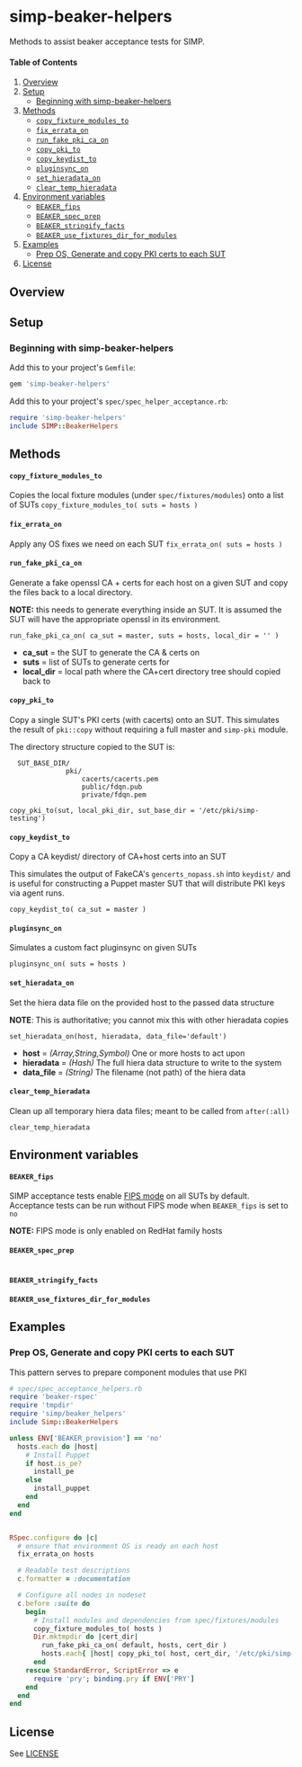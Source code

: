 # simp-beaker-helpers

Methods to assist beaker acceptance tests for SIMP.

#### Table of Contents
1. [Overview](#overview)
2. [Setup](#setup)
    * [Beginning with simp-beaker-helpers](#beginning-with-simp-beaker-helpers)
3. [Methods](#methods)
    * [`copy_fixture_modules_to`](#copy_fixture_modules_to)
    * [`fix_errata_on`](#fix_errata_on)
    * [`run_fake_pki_ca_on`](#run_fake_pki_ca_on)
    * [`copy_pki_to`](#copy_pki_to)
    * [`copy_keydist_to`](#copy_keydist_to)
    * [`pluginsync_on`](#pluginsync_on)
    * [`set_hieradata_on`](#set_hieradata_on)
    * [`clear_temp_hieradata`](#clear_temp_hieradata)
4. [Environment variables](#environment-variables)
    * [`BEAKER_fips`](#beaker_fips)
    * [`BEAKER_spec_prep`](#beaker_spec_prep)
    * [`BEAKER_stringify_facts`](#beaker_stringify_facts)
    * [`BEAKER_use_fixtures_dir_for_modules`](#beaker_use_fixtures_dir_for_modules)
5. [Examples](#examples)
    * [Prep OS, Generate and copy PKI certs to each SUT](#prep-os-generate-and-copy-pki-certs-to-each-sut)
6. [License](#license)

## Overview

## Setup

### Beginning with simp-beaker-helpers

Add this to your project's `Gemfile`:

```ruby
gem 'simp-beaker-helpers'
```

Add this to your project's `spec/spec_helper_acceptance.rb`:
```ruby
require 'simp-beaker-helpers'
include SIMP::BeakerHelpers
```



## Methods

#### `copy_fixture_modules_to`

Copies the local fixture modules (under `spec/fixtures/modules`) onto a list of SUTs
`copy_fixture_modules_to( suts = hosts )`


#### `fix_errata_on`

Apply any OS fixes we need on each SUT
`fix_errata_on( suts = hosts )`


#### `run_fake_pki_ca_on`

Generate a fake openssl CA + certs for each host on a given SUT and copy the
files back to a local directory.

**NOTE:** this needs to generate everything inside an SUT.  It is assumed the
SUT will have the appropriate openssl in its environment.

`run_fake_pki_ca_on( ca_sut = master, suts = hosts, local_dir = '' )`

 -  **ca_sut**    = the SUT to generate the CA & certs on
 -  **suts**      = list of SUTs to generate certs for
 -  **local_dir** = local path where the CA+cert directory tree should copied back to

#### `copy_pki_to`

Copy a single SUT's PKI certs (with cacerts) onto an SUT.  This simulates the result of `pki::copy` without requiring a full master and `simp-pki` module.

The directory structure copied to the SUT is:
```
  SUT_BASE_DIR/
              pki/
                  cacerts/cacerts.pem
                  public/fdqn.pub
                  private/fdqn.pem

```

`copy_pki_to(sut, local_pki_dir, sut_base_dir = '/etc/pki/simp-testing')`


#### `copy_keydist_to`

Copy a CA keydist/ directory of CA+host certs into an SUT

This simulates the output of FakeCA's `gencerts_nopass.sh` into `keydist/` and is useful for constructing a Puppet master SUT that will distribute PKI keys via agent runs.

`copy_keydist_to( ca_sut = master )`


#### `pluginsync_on`

Simulates a custom fact pluginsync on given SUTs

`pluginsync_on( suts = hosts )`


#### `set_hieradata_on`

Set the hiera data file on the provided host to the passed data structure

**NOTE**: This is authoritative; you cannot mix this with other hieradata copies

`set_hieradata_on(host, hieradata, data_file='default')`

 -  **host**      = _(Array,String,Symbol)_ One or more hosts to act upon
 -  **hieradata** = _(Hash)_ The full hiera data structure to write to the system
 -  **data_file** = _(String)_ The filename (not path) of the hiera data

####  `clear_temp_hieradata`

Clean up all temporary hiera data files; meant to be called from `after(:all)`

`clear_temp_hieradata`


## Environment variables
#### `BEAKER_fips`

SIMP acceptance tests enable [FIPS mode](https://access.redhat.com/documentation/en-US/Red_Hat_Enterprise_Linux/6/html/Security_Guide/sect-Security_Guide-Federal_Standards_And_Regulations-Federal_Information_Processing_Standard.html) on all SUTs by default.  Acceptance tests can be run without FIPS mode when `BEAKER_fips` is set to `no`

**NOTE:** FIPS mode is only enabled on RedHat family hosts

#### `BEAKER_spec_prep`
#


#### `BEAKER_stringify_facts`
#### `BEAKER_use_fixtures_dir_for_modules`


## Examples

### Prep OS, Generate and copy PKI certs to each SUT
This pattern serves to prepare component modules that use PKI

```ruby
# spec/spec_acceptance_helpers.rb
require 'beaker-rspec'
require 'tmpdir'
require 'simp/beaker_helpers'
include Simp::BeakerHelpers

unless ENV['BEAKER_provision'] == 'no'
  hosts.each do |host|
    # Install Puppet
    if host.is_pe?
      install_pe
    else
      install_puppet
    end
  end
end


RSpec.configure do |c|
  # ensure that environment OS is ready on each host
  fix_errata_on hosts

  # Readable test descriptions
  c.formatter = :documentation

  # Configure all nodes in nodeset
  c.before :suite do
    begin
      # Install modules and dependencies from spec/fixtures/modules
      copy_fixture_modules_to( hosts )
      Dir.mktmpdir do |cert_dir|
        run_fake_pki_ca_on( default, hosts, cert_dir )
        hosts.each{ |host| copy_pki_to( host, cert_dir, '/etc/pki/simp-testing' )}
      end
    rescue StandardError, ScriptError => e
      require 'pry'; binding.pry if ENV['PRY']
    end
  end
end
```

## License
See [LICENSE](LICENSE)

